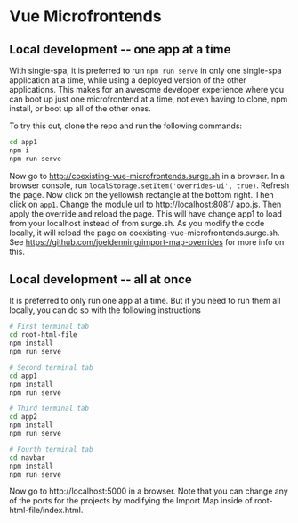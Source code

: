 # Vue Microfrontends

## Local development -- one app at a time
With single-spa, it is preferred to run `npm run serve` in only one single-spa application at a time, while using a deployed
version of the other applications. This makes for an awesome developer experience where you can boot up just one
microfrontend at a time, not even having to clone, npm install, or boot up all of the other ones.

To try this out, clone the repo and run the following commands:
```sh
cd app1
npm i
npm run serve
```

Now go to http://coexisting-vue-microfrontends.surge.sh in a browser. In a browser console, run `localStorage.setItem('overrides-ui', true)`.
Refresh the page. Now click on the yellowish rectangle at the bottom right. Then click on `app1`. Change the module url to http://localhost:8081/
app.js. Then apply the override and reload the page. This will have change app1 to load from your localhost instead of from surge.sh.
As you modify the code locally, it will reload the page on coexisting-vue-microfrontends.surge.sh. See
https://github.com/joeldenning/import-map-overrides for more info on this.

## Local development -- all at once
It is preferred to only run one app at a time. But if you need to run them all locally, you can do so with the following instructions

```sh
# First terminal tab
cd root-html-file
npm install
npm run serve
```
```sh
# Second terminal tab
cd app1
npm install
npm run serve
```

```sh
# Third terminal tab
cd app2
npm install
npm run serve
```

```sh
# Fourth terminal tab
cd navbar
npm install
npm run serve
```

Now go to http://localhost:5000 in a browser. Note that you can change any of the ports for the projects by modifying the Import Map inside of
root-html-file/index.html.

